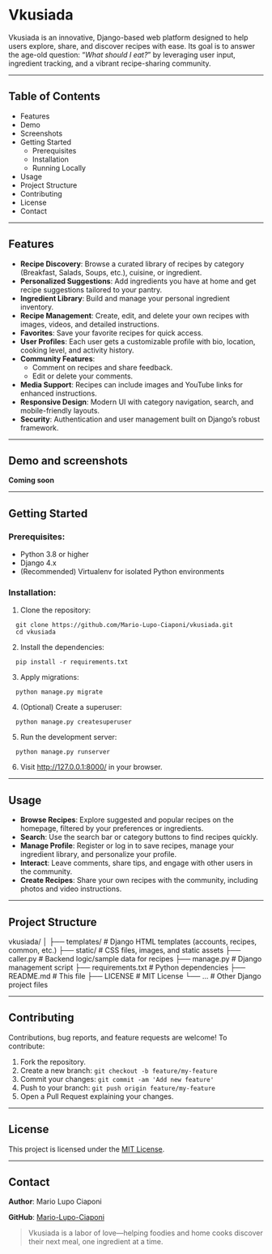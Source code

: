 # Vkusiada

Vkusiada is an innovative, Django-based web platform designed to help users explore, share, 
and discover recipes with ease. Its goal is to answer the age-old question: “_What should I eat?_” 
by leveraging user input, ingredient tracking, and a vibrant recipe-sharing community.

---

## Table of Contents

- Features
- Demo
- Screenshots
- Getting Started
  - Prerequisites
  - Installation
  - Running Locally
- Usage
- Project Structure
- Contributing
- License
- Contact

---

## Features

- **Recipe Discovery**: Browse a curated library of recipes by category (Breakfast, Salads, Soups, etc.), cuisine, or ingredient.
- **Personalized Suggestions**: Add ingredients you have at home and get recipe suggestions tailored to your pantry.
- **Ingredient Library**: Build and manage your personal ingredient inventory.
- **Recipe Management**: Create, edit, and delete your own recipes with images, videos, and detailed instructions.
- **Favorites**: Save your favorite recipes for quick access.
- **User Profiles**: Each user gets a customizable profile with bio, location, cooking level, and activity history.
- **Community Features**:
  - Comment on recipes and share feedback.
  - Edit or delete your comments.
- **Media Support**: Recipes can include images and YouTube links for enhanced instructions.
- **Responsive Design**: Modern UI with category navigation, search, and mobile-friendly layouts.
- **Security**: Authentication and user management built on Django’s robust framework.

--- 

## Demo and screenshots

**Coming soon**

---

## Getting Started

### Prerequisites:

- Python 3.8 or higher
- Django 4.x
- (Recommended) Virtualenv for isolated Python environments

### Installation:

1. Clone the repository:

```shell
  git clone https://github.com/Mario-Lupo-Ciaponi/vkusiada.git
  cd vkusiada
```

2. Install the dependencies:

```shell
  pip install -r requirements.txt
```

3. Apply migrations:

```shell
  python manage.py migrate
```

4. (Optional) Create a superuser:

```shell
  python manage.py createsuperuser
```

5. Run the development server:

```shell
  python manage.py runserver
```

6. Visit http://127.0.0.1:8000/ in your browser.

---

## Usage

- **Browse Recipes**: Explore suggested and popular recipes on the homepage, filtered by your preferences or ingredients.
- **Search**: Use the search bar or category buttons to find recipes quickly.
- **Manage Profile**: Register or log in to save recipes, manage your ingredient library, and personalize your profile.
- **Interact**: Leave comments, share tips, and engage with other users in the community.
- **Create Recipes**: Share your own recipes with the community, including photos and video instructions.

---

## Project Structure

vkusiada/
│
├── templates/           # Django HTML templates (accounts, recipes, common, etc.)
├── static/              # CSS files, images, and static assets
├── caller.py            # Backend logic/sample data for recipes
├── manage.py            # Django management script
├── requirements.txt     # Python dependencies
├── README.md            # This file
├── LICENSE              # MIT License
└── ...                  # Other Django project files

---

## Contributing

Contributions, bug reports, and feature requests are welcome!
To contribute:

1. Fork the repository.
2. Create a new branch: `git checkout -b feature/my-feature`
3. Commit your changes: `git commit -am 'Add new feature'`
4. Push to your branch: `git push origin feature/my-feature`
5. Open a Pull Request explaining your changes.

---

## License

This project is licensed under the [MIT License](https://opensource.org/license/mit).

---

## Contact

**Author**: Mario Lupo Ciaponi

**GitHub**: [Mario-Lupo-Ciaponi](https://github.com/Mario-Lupo-Ciaponi)

> Vkusiada is a labor of love—helping foodies and home cooks discover their next meal, one ingredient at a time.
